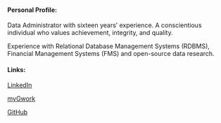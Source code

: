 #### Personal Profile:

Data Administrator with sixteen years’ experience.  A conscientious individual who values achievement, integrity, and quality.

Experience with Relational Database Management Systems (RDBMS), Financial Management Systems (FMS) and open-source data research.

#### Links:

[LinkedIn](https://www.linkedin.com/in/pauljohnhicks)

[myGwork](https://www.mygwork.com/en/members/professionals/paul-hicks/detail)

[GitHub](https://github.com/paulhicks01)

